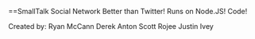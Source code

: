 ==SmallTalk Social Network
Better than Twitter!
Runs on Node.JS!
Code!

Created by:
Ryan McCann
Derek Anton
Scott Rojee
Justin Ivey